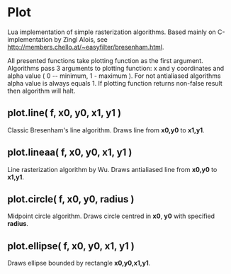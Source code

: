 Plot
====

Lua implementation of simple rasterization algorithms. Based mainly on C-implementation by Zingl Alois, see http://members.chello.at/~easyfilter/bresenham.html. 

All presented functions take plotting function as the first argument. Algorithms pass 3 arguments to plotting function: x and y coordinates and alpha value ( 0 -- minimum, 1 - maximum ). For not antialiased algorithms alpha value is always equals 1. If plotting function returns non-false result then algorithm will halt.

plot.line( f, x0, y0, x1, y1 )
------------------------------
Classic Bresenham's line algorithm. Draws line from **x0,y0** to **x1,y1**.

plot.lineaa( f, x0, y0, x1, y1 )
--------------------------------
Line rasterization algorithm by Wu. Draws antialiased line from **x0,y0** to **x1,y1**.

plot.circle( f, x0, y0, radius )
--------------------------------
Midpoint circle algorithm. Draws circle centred in **x0**, **y0** with specified **radius**.

plot.ellipse( f, x0, y0, x1, y1 )
---------------------------------
Draws ellipse bounded by rectangle **x0,y0,x1,y1**. 
